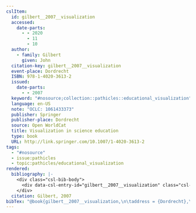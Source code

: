 ```yaml
---
cslItem:
  id: gilbert__2007__visualization
  accessed:
    date-parts:
      - - 2020
        - 11
        - 10
  author:
    - family: Gilbert
      given: John
  citation-key: gilbert__2007__visualization
  event-place: Dordrecht
  ISBN: 978-1-4020-3613-2
  issued:
    date-parts:
      - - 2007
  keyword: "#nosource;collection::pathicles::educational_visualization"
  language: en-US
  note: "OCLC: 1061433373"
  publisher: Springer
  publisher-place: Dordrecht
  source: Open WorldCat
  title: Visualization in science education
  type: book
  URL: http://link.springer.com/10.1007/1-4020-3613-2
tags:
  - "#nosource"
  - issue:pathicles
  - topic:pathicles/educational_visualization
rendered:
  bibliography: |-
    <div class="csl-bib-body">
      <div data-csl-entry-id="gilbert__2007__visualization" class="csl-entry">Gilbert, J. 2007 <i>Visualization in science education</i>. Dordrecht: Springer. Available at: <a href='http://link.springer.com/10.1007/1-4020-3613-2'>http://link.springer.com/10.1007/1-4020-3613-2</a> (Accessed: November 10, 2020).</div>
    </div>
  citation: Gilbert, 2007
bibTex: "@book{gilbert__2007__visualization,\n\taddress = {Dordrecht},\n\tauthor = {Gilbert, John},\n\tyear = {2007},\n\tnote = {OCLC: 1061433373},\n\tpublisher = {Springer},\n\ttitle = {Visualization in science education},\n}\n\n"
---
```

